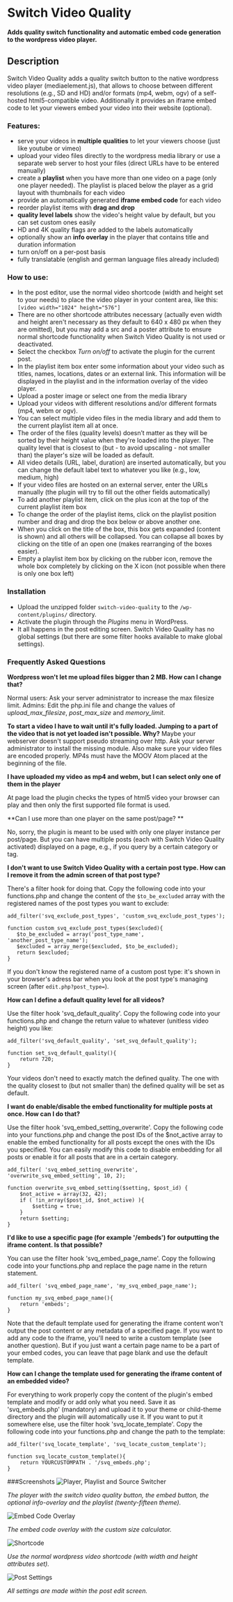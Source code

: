 # Switch Video Quality

**Adds quality switch functionality and automatic embed code generation to the wordpress video player.**

## Description
Switch Video Quality adds a quality switch button to the native wordpress video player (mediaelement.js), that allows to choose between different resolutions (e.g., SD and HD) and/or formats (mp4, webm, ogv) of a self-hosted html5-compatible video. Additionally it provides an iframe embed code to let your viewers embed your video into their website (optional).

### Features:
* serve your videos in **multiple qualities** to let your viewers choose (just like youtube or vimeo)
* upload your video files directly to the wordpress media library or use a separate web server to host your files (direct URLs have to be entered manually)
* create a **playlist** when you have more than one video on a page (only one player needed). The playlist is placed below the player as a grid layout with thumbnails for each video
* provide an automatically generated **iframe embed code** for each video
* reorder playlist items with **drag and drop**
* **quality level labels** show the video's height value by default, but you can set custom ones easily
* HD and 4K quality flags are added to the labels automatically
* optionally show an **info overlay** in the player that contains title and duration information
* turn on/off on a per-post basis
* fully translatable (english and german language files already included)

### How to use:
* In the post editor, use the normal video shortcode (width and height set to your needs) to place the video player in your content area, like this:
`[video width="1024" height="576"]`
* There are no other shortcode attributes necessary (actually even width and height aren't necessary as they default to 640 x 480 px when they are omitted), but you may add a src and a poster attribute to ensure normal shortcode functionality when Switch Video Quality is not used or deactivated.
* Select the checkbox *Turn on/off* to activate the plugin for the current post.
* In the playlist item box enter some information about your video such as titles, names, locations, dates or an external link. This information will be displayed in the playlist and in the information overlay of the video player.
* Upload a poster image or select one from the media library
* Upload your videos with different resolutions and/or different formats (mp4, webm or ogv).
* You can select multiple video files in the media library and add them to the current playlist item all at once.
* The order of the files (quality levels) doesn’t matter as they will be sorted by their height value when they're loaded into the player. The quality level that is closest to (but - to avoid upscaling - not smaller than) the player's size will be loaded as default.
* All video details (URL, label, duration) are inserted automatically, but you can change the default label text to whatever you like (e.g., low, medium, high)
* If your video files are hosted on an external server, enter the URLs manually (the plugin will try to fill out the other fields automatically)
* To add another playlist item, click on the plus icon at the top of the current playlist item box
* To change the order of the playlist items, click on the playlist position number and drag and drop the box below or above another one.
* When you click on the title of the box, this box gets expanded (content is shown) and all others will be collapsed. You can collapse all boxes by clicking on the title of an open one (makes rearranging of the boxes easier).
* Empty a playlist item box by clicking on the rubber icon, remove the whole box completely by clicking on the X icon (not possible when there is only one box left)


### Installation

* Upload the unzipped folder `switch-video-quality` to the `/wp-content/plugins/` directory.
* Activate the plugin through the *Plugins* menu in WordPress.
* It all happens in the post editing screen. Switch Video Quality has no global settings (but there are some filter hooks available to make global settings).

### Frequently Asked Questions

**Wordpress won't let me upload files bigger than 2 MB. How can I change that?**

Normal users: Ask your server administrator to increase the max filesize limit.
Admins: Edit the php.ini file and change the values of *upload_max_filesize*, *post_max_size* and *memory_limit*.

**To start a video I have to wait until it's fully loaded. Jumping to a part of the video that is not yet loaded isn't possible. Why?**
Maybe your webserver doesn't support pseudo streaming over http. Ask your server administrator to install the missing module. Also make sure your video files are encoded properly. MP4s must have the MOOV Atom placed at the beginning of the file.

**I have uploaded my video as mp4 and webm, but I can select only one of them in the player**

At page load the plugin checks the types of html5 video your browser can play and then only the first supported file format is used.

**Can I use more than one player on the same post/page? **

No, sorry, the plugin is meant to be used with only one player instance per post/page. But you can have multiple posts (each with Switch Video Quality activated) displayed on a page, e.g., if you query by a certain category or tag.

**I don't want to use Switch Video Quality with a certain post type. How can I remove it from the admin screen of that post type?**

There's a filter hook for doing that. Copy the following code into your functions.php and change the content of the `$to_be_excluded` array with the registered names of the post types you want to exclude:


    add_filter('svq_exclude_post_types', 'custom_svq_exclude_post_types');

    function custom_svq_exclude_post_types($excluded){
	   $to_be_excluded = array('post_type_name', 'another_post_type_name');
	   $excluded = array_merge($excluded, $to_be_excluded);
	   return $excluded;
    }



If you don't know the registered name of a custom post type: it's shown in your browser's adress bar when you look at the post type's managing screen (after `edit.php?post_type=`).

**How can I define a default quality level for all videos?**

Use the filter hook 'svq_default_quality'. Copy the following code into your functions.php and change the return value to whatever (unitless video height) you like:


	add_filter('svq_default_quality', 'set_svq_default_quality');

	function set_svq_default_quality(){
		return 720;
	}


Your videos don't need to exactly match the defined quality. The one with the quality closest to (but not smaller than) the defined quality will be set as default.

**I want do enable/disable the embed functionality for multiple posts at once. How can I do that?**

Use the filter hook 'svq_embed_setting_overwrite'. Copy the following code into your functions.php and change the post IDs of the $not_active array to enable the embed functionality for all posts except the ones with the IDs you specified. You can easily modify this code to disable embedding for all posts or enable it for all posts that are in a certain category.


	add_filter( 'svq_embed_setting_overwrite', 'overwrite_svq_embed_setting', 10, 2);
	
	function overwrite_svq_embed_setting($setting, $post_id) {
		$not_active = array(32, 42);
		if ( !in_array($post_id, $not_active) ){
			$setting = true;
		}
		return $setting;
	}


**I'd like to use a specific page (for example '/embeds') for outputting the iframe content. Is that possible?**

You can use the filter hook 'svq_embed_page_name'. Copy the following code into your functions.php and replace the page name in the return statement. 


	add_filter( 'svq_embed_page_name', 'my_svq_embed_page_name');
	
	function my_svq_embed_page_name(){
		return 'embeds';
	}


Note that the default template used for generating the iframe content won't output the post content or any metadata of a specified page. If you want to add any code to the iframe, you'll need to write a custom template (see another question). But if you just want a certain page name to be a part of your embed codes, you can leave that page blank and use the default template.

**How can I change the template used for generating the iframe content of an embedded video?**

For everything to work properly copy the content of the plugin's embed template and modify or add only what you need. Save it as 'svq_embeds.php' (mandatory) and upload it to your theme or child-theme directory and the plugin will automatically use it. 
If you want to put it somewhere else, use the filter hook 'svq_locate_template'. Copy the following code into your functions.php and change the path to the template:


	add_filter('svq_locate_template', 'svq_locate_custom_template');

	function svq_locate_custom_template(){
		return YOURCUSTOMPATH . '/svq_embeds.php';
	}


###Screenshots
![Player, Playlist and Source Switcher](https://ps.w.org/switch-video-quality/assets/screenshot-1.png)

*The player with the switch video quality button, the embed button, the optional info-overlay and the playlist (twenty-fifteen theme).*

![Embed Code Overlay](https://ps.w.org/switch-video-quality/assets/screenshot-2.png)

*The embed code overlay with the custom size calculator.*

![Shortcode](https://ps.w.org/switch-video-quality/assets/screenshot-3.png)

*Use the normal wordpress video shortcode (with width and height attributes set).*

![Post Settings](https://ps.w.org/switch-video-quality/assets/screenshot-4.png)

*All settings are made within the post edit screen.*